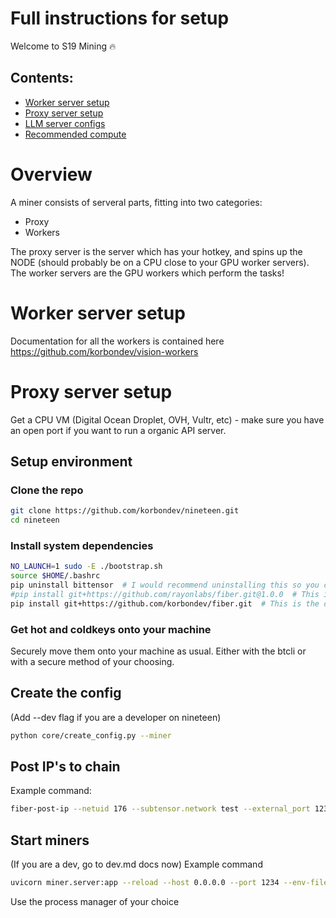 # Full instructions for setup

Welcome to S19 Mining 🔥

## Contents:

- [Worker server setup](#worker-server-setup)
- [Proxy server setup](#proxy-server-setup)
- [LLM server configs](#model-configs)
- [Recommended compute](./recommended-compute)

# Overview

A miner consists of serveral parts, fitting into two categories:

- Proxy
- Workers

The proxy server is the server which has your hotkey, and spins up the NODE (should probably be on a CPU close to your GPU worker servers). The worker servers are the GPU workers which perform the tasks!

# Worker server setup

Documentation for all the workers is contained here https://github.com/korbondev/vision-workers

# Proxy server setup

Get a CPU VM (Digital Ocean Droplet, OVH, Vultr, etc) - make sure you have an open port if you want to run a organic API server.

## Setup environment

### Clone the repo

```bash
git clone https://github.com/korbondev/nineteen.git
cd nineteen
```

### Install system dependencies

```bash
NO_LAUNCH=1 sudo -E ./bootstrap.sh
source $HOME/.bashrc
pip uninstall bittensor  # I would recommend uninstalling this so you can use fiber, but you may need it to clone keys as of now?
#pip install git+https://github.com/rayonlabs/fiber.git@1.0.0  # This is the only requirement for mining machines as of now!
pip install git+https://github.com/korbondev/fiber.git  # This is the only requirement for mining machines as of now!
```

### Get hot and coldkeys onto your machine

Securely move them onto your machine as usual. Either with the btcli or with a secure method of your choosing.

## Create the config

(Add --dev flag if you are a developer on nineteen)

```bash
python core/create_config.py --miner
```

## Post IP's to chain

Example command:

```bash
fiber-post-ip --netuid 176 --subtensor.network test --external_port 1234 --wallet.name default --wallet.hotkey default --external_ip 0.0.0.0
```

## Start miners

(If you are a dev, go to dev.md docs now)
Example command

```bash
uvicorn miner.server:app --reload --host 0.0.0.0 --port 1234 --env-file .default.env --log-level debug &
```

Use the process manager of your choice
